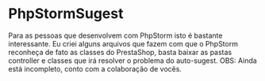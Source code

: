 PhpStormSugest
==============

Para as pessoas que desenvolvem com PhpStorm isto é bastante interessante. Eu criei alguns arquivos que fazem com que o PhpStorm reconheça de fato as classes do PrestaShop, basta baixar as pastas controller e classes que irá resolver o problema do auto-sugest.
OBS: Ainda está incompleto, conto com a colaboração de vocês.
